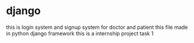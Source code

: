 # django
this is login system and signup system for doctor and patient 
this file made in python django framework 
this is a internship project task 1
